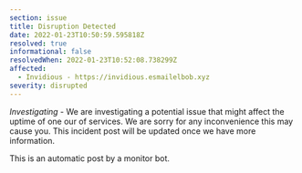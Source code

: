 ```yaml
---
section: issue
title: Disruption Detected
date: 2022-01-23T10:50:59.595818Z
resolved: true
informational: false
resolvedWhen: 2022-01-23T10:52:08.738299Z
affected:
  - Invidious - https://invidious.esmailelbob.xyz
severity: disrupted
---
```

*Investigating* - We are investigating a potential issue that might affect the uptime of one our of services. We are sorry for any inconvenience this may cause you. This incident post will be updated once we have more information.

This is an automatic post by a monitor bot.
        